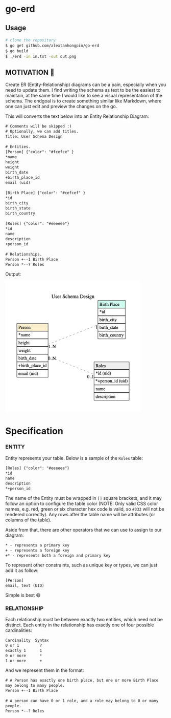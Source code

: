 # go-erd

## Usage

```bash
# clone the repository
$ go get github.com/alextanhongpin/go-erd
$ go build
$ ./erd -in in.txt -out out.png
```
## MOTIVATION :muscle:

Create ER (Entity-Relationship) diagrams can be a pain, especially when you need to update them. I find writing the schema as text to be the easiest to maintain, at the same time I would like to see a visual representation of the schema. The endgoal is to create something similar like Markdown, where one can just edit and preview the changes on the go.

This will converts the text below into an Entity Relationship Diagram:

```
# Comments will be skipped :)
# Optionally, we can add titles.
Title: User Schema Design

# Entities.
[Person] {"color": "#fcefce" }
*name
height
weight
birth_date
+birth_place_id
email (uid)

[Birth Place] {"color": "#cefcef" }
*id
birth_city
birth_state
birth_country

[Roles] {"color": "#eeeeee"}
*id
name
description
+person_id

# Relationships.
Person +--1 Birth Place
Person *--? Roles
```

Output:

![out.png](./assets/out.png)


# Specification

### ENTITY

Entity represents your table. Below is a sample of the `Roles` table:

```
[Roles] {"color": "#eeeeee"}
*id
name
description
*+person_id
```

The name of the Entity must be wrapped in `[]` square brackets, and it may follow an option to configure the table color (NOTE: Only valid CSS color names, e.g. red, green or six character hex code is valid, so `#333` will not be rendered correctly). Any rows after the table name will be attributes (or columns of the table).

Aside from that, there are other operators that we can use to assign to our diagram:
```
* - represents a primary key
+ - represents a foreign key
+* - represents both a foreign and primary key
```

To represent other constraints, such as unique key or types, we can just add it as follow:

```
[Person]
email, text (UID)
```

Simple is best :smile:

### RELATIONSHIP

Each relationship must be between exactly two entities, which need not
be distinct. Each entity in the relationship has exactly one of four
possible cardinalities:

```
Cardinality  Syntax
0 or 1         ?
exactly 1      1
0 or more      *
1 or more      +
```

And we represent them in the format:

```
# A Person has exactly one birth place, but one or more Birth Place may belong to many people.
Person +--1 Birth Place

# A person can have 0 or 1 role, and a role may belong to 0 or many people.
Person *--? Roles
```
